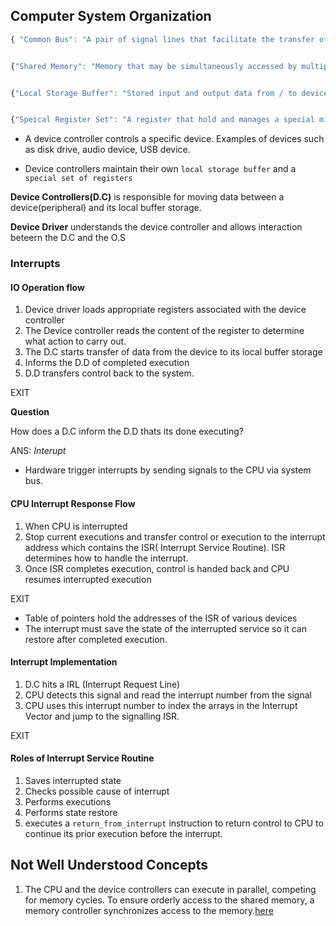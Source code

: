 ## Computer System Organization

```javascript
{ "Common Bus": "A pair of signal lines that facilitate the transfer of multi-bit data from one system to another" }


{"Shared Memory": "Memory that may be simultaneously accessed by multiple programs with an intent to provide communication among them or avoid redundant copies"}


{"Local Storage Buffer": "Stored input and output data from / to device"}


{"Speical Register Set": "A register that hold and manages a special microprocessor function"}
```

- A device controller controls a specific device. Examples of devices such as disk drive, audio device, USB device.



- Device controllers maintain their own ```local storage buffer``` and a ```special set of registers```


**Device Controllers(D.C)** is responsible for moving data between a device(peripheral) and its local buffer storage.

**Device Driver** understands the device controller and allows interaction beteern the D.C and the O.S

### Interrupts

#### IO Operation flow
1. Device driver loads appropriate registers associated with the device controller
2. The Device controller reads the content of the register to determine what action to carry out.
3. The D.C starts transfer of data from the device to its local buffer storage
4. Informs the D.D of completed execution
5. D.D transfers control back to the system.

EXIT

**Question**

How does a D.C inform the D.D thats its done executing?

ANS: *Interupt*


- Hardware trigger interrupts by sending signals to the CPU via system bus.

#### CPU Interrupt Response Flow
1. When CPU is interrupted
2. Stop current executions and transfer control or execution to the interrupt address which contains the ISR( Interrupt Service Routine). ISR determines how to handle the interrupt.
3. Once ISR completes execution, control is handed back and CPU resumes interrupted execution

EXIT

- Table of pointers hold the addresses of the ISR of various devices
- The interrupt must save the state of the interrupted service so it can restore after completed execution.

#### Interrupt Implementation
1. D.C hits a IRL (Interrupt Request Line)
2. CPU detects this signal and read the interrupt number from the signal
3. CPU uses this interrupt number to index the arrays in the Interrupt Vector and jump to the signalling ISR.

EXIT

#### Roles of Interrupt Service Routine
1. Saves interrupted state
2. Checks possible cause of interrupt
3. Performs executions
4. Performs state restore
5. executes a ```return_from_interrupt``` instruction to return control to CPU to continue its prior execution before the interrupt.



## Not Well Understood Concepts
1. The CPU and the device controllers can execute in parallel, competing for memory cycles. To ensure orderly access to the shared memory, a memory controller synchronizes access to the memory.[here](#device-controllers)



